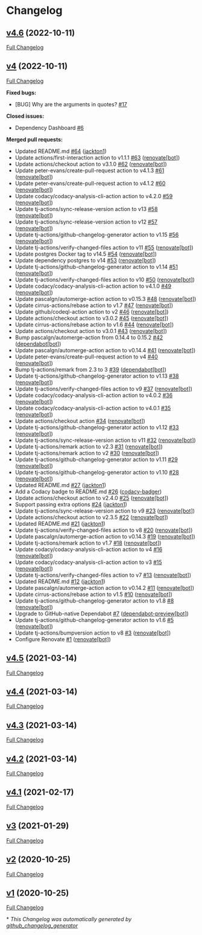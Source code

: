 # Changelog

## [v4.6](https://github.com/tj-actions/pg-restore/tree/v4.6) (2022-10-11)

[Full Changelog](https://github.com/tj-actions/pg-restore/compare/v4...v4.6)

## [v4](https://github.com/tj-actions/pg-restore/tree/v4) (2022-10-11)

[Full Changelog](https://github.com/tj-actions/pg-restore/compare/v4.5...v4)

**Fixed bugs:**

- \[BUG\] Why are the arguments in quotes? [\#17](https://github.com/tj-actions/pg-restore/issues/17)

**Closed issues:**

- Dependency Dashboard [\#6](https://github.com/tj-actions/pg-restore/issues/6)

**Merged pull requests:**

- Updated README.md [\#64](https://github.com/tj-actions/pg-restore/pull/64) ([jackton1](https://github.com/jackton1))
- Update actions/first-interaction action to v1.1.1 [\#63](https://github.com/tj-actions/pg-restore/pull/63) ([renovate[bot]](https://github.com/apps/renovate))
- Update actions/checkout action to v3.1.0 [\#62](https://github.com/tj-actions/pg-restore/pull/62) ([renovate[bot]](https://github.com/apps/renovate))
- Update peter-evans/create-pull-request action to v4.1.3 [\#61](https://github.com/tj-actions/pg-restore/pull/61) ([renovate[bot]](https://github.com/apps/renovate))
- Update peter-evans/create-pull-request action to v4.1.2 [\#60](https://github.com/tj-actions/pg-restore/pull/60) ([renovate[bot]](https://github.com/apps/renovate))
- Update codacy/codacy-analysis-cli-action action to v4.2.0 [\#59](https://github.com/tj-actions/pg-restore/pull/59) ([renovate[bot]](https://github.com/apps/renovate))
- Update tj-actions/sync-release-version action to v13 [\#58](https://github.com/tj-actions/pg-restore/pull/58) ([renovate[bot]](https://github.com/apps/renovate))
- Update tj-actions/sync-release-version action to v12 [\#57](https://github.com/tj-actions/pg-restore/pull/57) ([renovate[bot]](https://github.com/apps/renovate))
- Update tj-actions/github-changelog-generator action to v1.15 [\#56](https://github.com/tj-actions/pg-restore/pull/56) ([renovate[bot]](https://github.com/apps/renovate))
- Update tj-actions/verify-changed-files action to v11 [\#55](https://github.com/tj-actions/pg-restore/pull/55) ([renovate[bot]](https://github.com/apps/renovate))
- Update postgres Docker tag to v14.5 [\#54](https://github.com/tj-actions/pg-restore/pull/54) ([renovate[bot]](https://github.com/apps/renovate))
- Update dependency postgres to v14 [\#53](https://github.com/tj-actions/pg-restore/pull/53) ([renovate[bot]](https://github.com/apps/renovate))
- Update tj-actions/github-changelog-generator action to v1.14 [\#51](https://github.com/tj-actions/pg-restore/pull/51) ([renovate[bot]](https://github.com/apps/renovate))
- Update tj-actions/verify-changed-files action to v10 [\#50](https://github.com/tj-actions/pg-restore/pull/50) ([renovate[bot]](https://github.com/apps/renovate))
- Update codacy/codacy-analysis-cli-action action to v4.1.0 [\#49](https://github.com/tj-actions/pg-restore/pull/49) ([renovate[bot]](https://github.com/apps/renovate))
- Update pascalgn/automerge-action action to v0.15.3 [\#48](https://github.com/tj-actions/pg-restore/pull/48) ([renovate[bot]](https://github.com/apps/renovate))
- Update cirrus-actions/rebase action to v1.7 [\#47](https://github.com/tj-actions/pg-restore/pull/47) ([renovate[bot]](https://github.com/apps/renovate))
- Update github/codeql-action action to v2 [\#46](https://github.com/tj-actions/pg-restore/pull/46) ([renovate[bot]](https://github.com/apps/renovate))
- Update actions/checkout action to v3.0.2 [\#45](https://github.com/tj-actions/pg-restore/pull/45) ([renovate[bot]](https://github.com/apps/renovate))
- Update cirrus-actions/rebase action to v1.6 [\#44](https://github.com/tj-actions/pg-restore/pull/44) ([renovate[bot]](https://github.com/apps/renovate))
- Update actions/checkout action to v3.0.1 [\#43](https://github.com/tj-actions/pg-restore/pull/43) ([renovate[bot]](https://github.com/apps/renovate))
- Bump pascalgn/automerge-action from 0.14.4 to 0.15.2 [\#42](https://github.com/tj-actions/pg-restore/pull/42) ([dependabot[bot]](https://github.com/apps/dependabot))
- Update pascalgn/automerge-action action to v0.14.4 [\#41](https://github.com/tj-actions/pg-restore/pull/41) ([renovate[bot]](https://github.com/apps/renovate))
- Update peter-evans/create-pull-request action to v4 [\#40](https://github.com/tj-actions/pg-restore/pull/40) ([renovate[bot]](https://github.com/apps/renovate))
- Bump tj-actions/remark from 2.3 to 3 [\#39](https://github.com/tj-actions/pg-restore/pull/39) ([dependabot[bot]](https://github.com/apps/dependabot))
- Update tj-actions/github-changelog-generator action to v1.13 [\#38](https://github.com/tj-actions/pg-restore/pull/38) ([renovate[bot]](https://github.com/apps/renovate))
- Update tj-actions/verify-changed-files action to v9 [\#37](https://github.com/tj-actions/pg-restore/pull/37) ([renovate[bot]](https://github.com/apps/renovate))
- Update codacy/codacy-analysis-cli-action action to v4.0.2 [\#36](https://github.com/tj-actions/pg-restore/pull/36) ([renovate[bot]](https://github.com/apps/renovate))
- Update codacy/codacy-analysis-cli-action action to v4.0.1 [\#35](https://github.com/tj-actions/pg-restore/pull/35) ([renovate[bot]](https://github.com/apps/renovate))
- Update actions/checkout action [\#34](https://github.com/tj-actions/pg-restore/pull/34) ([renovate[bot]](https://github.com/apps/renovate))
- Update tj-actions/github-changelog-generator action to v1.12 [\#33](https://github.com/tj-actions/pg-restore/pull/33) ([renovate[bot]](https://github.com/apps/renovate))
- Update tj-actions/sync-release-version action to v11 [\#32](https://github.com/tj-actions/pg-restore/pull/32) ([renovate[bot]](https://github.com/apps/renovate))
- Update tj-actions/remark action to v2.3 [\#31](https://github.com/tj-actions/pg-restore/pull/31) ([renovate[bot]](https://github.com/apps/renovate))
- Update tj-actions/remark action to v2 [\#30](https://github.com/tj-actions/pg-restore/pull/30) ([renovate[bot]](https://github.com/apps/renovate))
- Update tj-actions/github-changelog-generator action to v1.11 [\#29](https://github.com/tj-actions/pg-restore/pull/29) ([renovate[bot]](https://github.com/apps/renovate))
- Update tj-actions/github-changelog-generator action to v1.10 [\#28](https://github.com/tj-actions/pg-restore/pull/28) ([renovate[bot]](https://github.com/apps/renovate))
- Updated README.md [\#27](https://github.com/tj-actions/pg-restore/pull/27) ([jackton1](https://github.com/jackton1))
- Add a Codacy badge to README.md [\#26](https://github.com/tj-actions/pg-restore/pull/26) ([codacy-badger](https://github.com/codacy-badger))
- Update actions/checkout action to v2.4.0 [\#25](https://github.com/tj-actions/pg-restore/pull/25) ([renovate[bot]](https://github.com/apps/renovate))
- Support passing extra options [\#24](https://github.com/tj-actions/pg-restore/pull/24) ([jackton1](https://github.com/jackton1))
- Update tj-actions/sync-release-version action to v9 [\#23](https://github.com/tj-actions/pg-restore/pull/23) ([renovate[bot]](https://github.com/apps/renovate))
- Update actions/checkout action to v2.3.5 [\#22](https://github.com/tj-actions/pg-restore/pull/22) ([renovate[bot]](https://github.com/apps/renovate))
- Updated README.md [\#21](https://github.com/tj-actions/pg-restore/pull/21) ([jackton1](https://github.com/jackton1))
- Update tj-actions/verify-changed-files action to v8 [\#20](https://github.com/tj-actions/pg-restore/pull/20) ([renovate[bot]](https://github.com/apps/renovate))
- Update pascalgn/automerge-action action to v0.14.3 [\#19](https://github.com/tj-actions/pg-restore/pull/19) ([renovate[bot]](https://github.com/apps/renovate))
- Update tj-actions/remark action to v1.7 [\#18](https://github.com/tj-actions/pg-restore/pull/18) ([renovate[bot]](https://github.com/apps/renovate))
- Update codacy/codacy-analysis-cli-action action to v4 [\#16](https://github.com/tj-actions/pg-restore/pull/16) ([renovate[bot]](https://github.com/apps/renovate))
- Update codacy/codacy-analysis-cli-action action to v3 [\#15](https://github.com/tj-actions/pg-restore/pull/15) ([renovate[bot]](https://github.com/apps/renovate))
- Update tj-actions/verify-changed-files action to v7 [\#13](https://github.com/tj-actions/pg-restore/pull/13) ([renovate[bot]](https://github.com/apps/renovate))
- Updated README.md [\#12](https://github.com/tj-actions/pg-restore/pull/12) ([jackton1](https://github.com/jackton1))
- Update pascalgn/automerge-action action to v0.14.2 [\#11](https://github.com/tj-actions/pg-restore/pull/11) ([renovate[bot]](https://github.com/apps/renovate))
- Update cirrus-actions/rebase action to v1.5 [\#10](https://github.com/tj-actions/pg-restore/pull/10) ([renovate[bot]](https://github.com/apps/renovate))
- Update tj-actions/github-changelog-generator action to v1.8 [\#8](https://github.com/tj-actions/pg-restore/pull/8) ([renovate[bot]](https://github.com/apps/renovate))
- Upgrade to GitHub-native Dependabot [\#7](https://github.com/tj-actions/pg-restore/pull/7) ([dependabot-preview[bot]](https://github.com/apps/dependabot-preview))
- Update tj-actions/github-changelog-generator action to v1.6 [\#5](https://github.com/tj-actions/pg-restore/pull/5) ([renovate[bot]](https://github.com/apps/renovate))
- Update tj-actions/bumpversion action to v8 [\#3](https://github.com/tj-actions/pg-restore/pull/3) ([renovate[bot]](https://github.com/apps/renovate))
- Configure Renovate [\#1](https://github.com/tj-actions/pg-restore/pull/1) ([renovate[bot]](https://github.com/apps/renovate))

## [v4.5](https://github.com/tj-actions/pg-restore/tree/v4.5) (2021-03-14)

[Full Changelog](https://github.com/tj-actions/pg-restore/compare/v4.4...v4.5)

## [v4.4](https://github.com/tj-actions/pg-restore/tree/v4.4) (2021-03-14)

[Full Changelog](https://github.com/tj-actions/pg-restore/compare/v4.3...v4.4)

## [v4.3](https://github.com/tj-actions/pg-restore/tree/v4.3) (2021-03-14)

[Full Changelog](https://github.com/tj-actions/pg-restore/compare/v4.2...v4.3)

## [v4.2](https://github.com/tj-actions/pg-restore/tree/v4.2) (2021-03-14)

[Full Changelog](https://github.com/tj-actions/pg-restore/compare/v4.1...v4.2)

## [v4.1](https://github.com/tj-actions/pg-restore/tree/v4.1) (2021-02-17)

[Full Changelog](https://github.com/tj-actions/pg-restore/compare/v3...v4.1)

## [v3](https://github.com/tj-actions/pg-restore/tree/v3) (2021-01-29)

[Full Changelog](https://github.com/tj-actions/pg-restore/compare/v2...v3)

## [v2](https://github.com/tj-actions/pg-restore/tree/v2) (2020-10-25)

[Full Changelog](https://github.com/tj-actions/pg-restore/compare/v1...v2)

## [v1](https://github.com/tj-actions/pg-restore/tree/v1) (2020-10-25)

[Full Changelog](https://github.com/tj-actions/pg-restore/compare/22cf8fead7a1ee090656f4a54c89de3277e1fc56...v1)



\* *This Changelog was automatically generated by [github_changelog_generator](https://github.com/github-changelog-generator/github-changelog-generator)*
